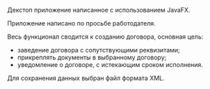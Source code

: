 Декстоп приложение написанное с использованием JavaFX.

Приложение написано по просьбе работодателя.

Весь функционал сводится к созданию договора, основная цель:
- заведение договора с сопутствующими реквизитами;
- прикреплять документы в выбранному договору;
- уведомление о договоре, с истекающим сроком исполнения.

Для сохранения данных выбран файл формата XML.
